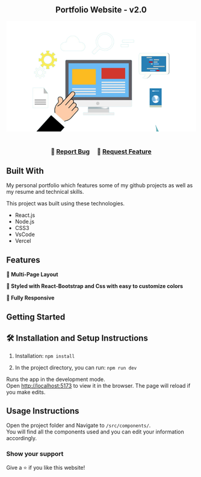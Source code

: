 <h2 align="center">
  Portfolio Website - v2.0<br/>
  <a href="https://portafolio-monica.vercel.app/" target="_blank"></a>
</h2>
<div align="center">
  <img  src="./portfolioMonica/src/Assets/logo.png" />
</div>

<br/>



<h3 align="center">
    🔹
    <a href="https://github.com/moirivilla/Portfolio">Report Bug</a> &nbsp; &nbsp;
    🔹
    <a href="https://github.com/moirivilla/Portfolio">Request Feature</a>
</h3>



## Built With

My personal portfolio <a href="https://portafolio-monica.vercel.app/" target="_blank"></a> which features some of my github projects as well as my resume and technical skills.<br/>

This project was built using these technologies.

- React.js
- Node.js
- CSS3
- VsCode
- Vercel

## Features

**📖 Multi-Page Layout**

**🎨 Styled with React-Bootstrap and Css with easy to customize colors**

**📱 Fully Responsive**

## Getting Started


## 🛠 Installation and Setup Instructions

1. Installation: `npm install`

2. In the project directory, you can run: `npm run dev`

Runs the app in the development mode.\
Open [http://localhost:5173](http://localhost:5173) to view it in the browser.
The page will reload if you make edits.

## Usage Instructions

Open the project folder and Navigate to `/src/components/`. <br/>
You will find all the components used and you can edit your information accordingly.

### Show your support

Give a ⭐ if you like this website!

